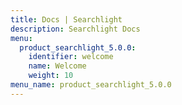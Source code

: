 ```yaml
---
title: Docs | Searchlight
description: Searchlight Docs
menu:
  product_searchlight_5.0.0:
    identifier: welcome
    name: Welcome
    weight: 10
menu_name: product_searchlight_5.0.0
---
```

